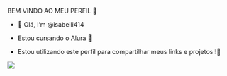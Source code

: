 BEM VINDO AO MEU PERFIL 💙

- 👋 Olá, I’m @isabelli414
  
- Estou cursando o Alura 🖤
- Estou utilizando este perfil para compartilhar meus links e projetos!!💙






![](https://media1.tenor.com/m/3qFgYyQVCzIAAAAd/lenakos-dog.gif)
